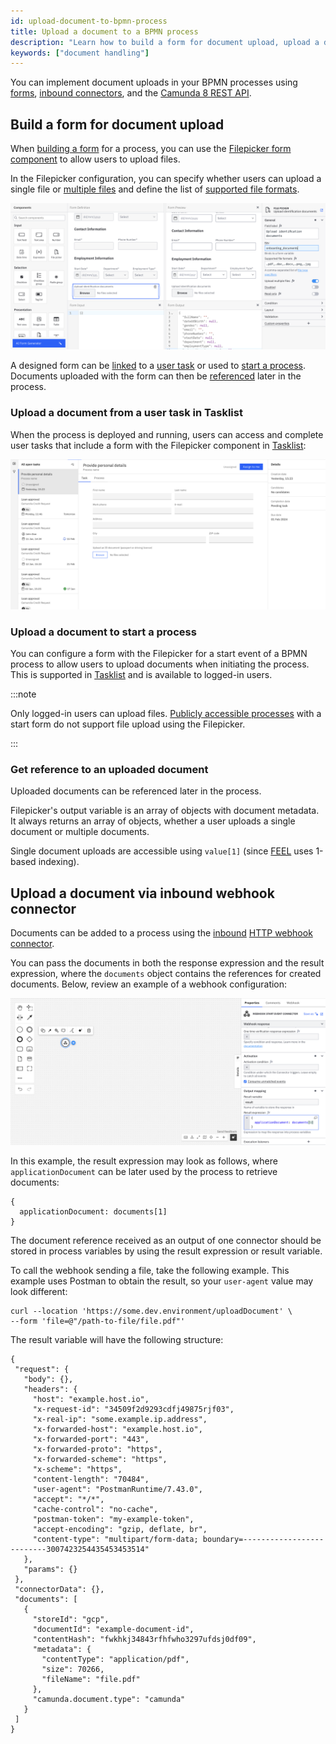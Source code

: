 ```yaml
---
id: upload-document-to-bpmn-process
title: Upload a document to a BPMN process
description: "Learn how to build a form for document upload, upload a document from a user task in Tasklist, upload a document to start a process, and more."
keywords: ["document handling"]
---
```


You can implement document uploads in your BPMN processes using [forms](#build-a-form-for-document-upload), [inbound connectors](#upload-a-document-via-inbound-webhook-connector), and the [Camunda 8 REST API](/apis-tools/camunda-api-rest/specifications/create-document.api.mdx).

## Build a form for document upload

When [building a form](/guides/utilizing-forms.md) for a process, you can use the [Filepicker form component](/components/modeler/forms/form-element-library/forms-element-library-filepicker.md) to allow users to upload files.

In the Filepicker configuration, you can specify whether users can upload a single file or [multiple files](/components/modeler/forms/form-element-library/forms-element-library-filepicker.md#configurable-properties) and define the list of [supported file formats](https://developer.mozilla.org/en-US/docs/Web/HTML/Element/input/file#unique_file_type_specifiers).

![Form with Filepicker](./img/form-with-file-picker.png)

A designed form can be [linked](/components/modeler/web-modeler/advanced-modeling/form-linking.md) to a [user task](#upload-a-document-from-a-user-task-in-tasklist) or used to [start a process](#upload-a-document-to-start-a-process).
Documents uploaded with the form can then be [referenced](#get-reference-to-an-uploaded-document) later in the process.

### Upload a document from a user task in Tasklist

When the process is deployed and running, users can access and complete user tasks that include a form with the Filepicker component in [Tasklist](/components/tasklist/introduction-to-tasklist.md):

![document handling in tasklist](./img/task-with-file-picker-tasklist.png)

### Upload a document to start a process

You can configure a form with the Filepicker for a start event of a BPMN process to allow users to upload documents when initiating the process. This is supported in [Tasklist](/components/tasklist/introduction-to-tasklist.md) and is available to logged-in users.

:::note

Only logged-in users can upload files.
[Publicly accessible processes](/components/modeler/web-modeler/advanced-modeling/publish-public-processes.md) with a start form do not support file upload using the Filepicker.

:::

### Get reference to an uploaded document

Uploaded documents can be referenced later in the process.

Filepicker's output variable is an array of objects with document metadata.
It always returns an array of objects, whether a user uploads a single document or multiple documents.

Single document uploads are accessible using `value[1]` (since [FEEL](/components/modeler/feel/what-is-feel.md) uses 1-based indexing).

## Upload a document via inbound webhook connector

Documents can be added to a process using the [inbound](/components//connectors/connector-types.md#inbound-connectors) [HTTP webhook connector](/components/connectors/protocol/http-webhook.md).

You can pass the documents in both the response expression and the result expression, where the `documents` object contains the references for created documents. Below, review an example of a webhook configuration:

![Example payload of inbound webhook connector](./img/inbound-webhook-connector-example.png)

In this example, the result expression may look as follows, where `applicationDocument` can be later used by the process to retrieve documents:

```
{
  applicationDocument: documents[1]
}
```

The document reference received as an output of one connector should be stored in process variables by using the result expression or result variable.

To call the webhook sending a file, take the following example. This example uses Postman to obtain the result, so your `user-agent` value may look different:

```curl
curl --location 'https://some.dev.environment/uploadDocument' \
--form 'file=@"/path-to-file/file.pdf"'
```

The result variable will have the following structure:

```
{
 "request": {
   "body": {},
   "headers": {
     "host": "example.host.io",
     "x-request-id": "34509f2d9293cdfj49875rjf03",
     "x-real-ip": "some.example.ip.address",
     "x-forwarded-host": "example.host.io",
     "x-forwarded-port": "443",
     "x-forwarded-proto": "https",
     "x-forwarded-scheme": "https",
     "x-scheme": "https",
     "content-length": "70484",
     "user-agent": "PostmanRuntime/7.43.0",
     "accept": "*/*",
     "cache-control": "no-cache",
     "postman-token": "my-example-token",
     "accept-encoding": "gzip, deflate, br",
     "content-type": "multipart/form-data; boundary=--------------------------3007423254435453453514"
   },
   "params": {}
 },
 "connectorData": {},
 "documents": [
   {
     "storeId": "gcp",
     "documentId": "example-document-id",
     "contentHash": "fwkhkj34843rfhfwho3297ufdsj0df09",
     "metadata": {
       "contentType": "application/pdf",
       "size": 70266,
       "fileName": "file.pdf"
     },
     "camunda.document.type": "camunda"
   }
 ]
}
```
